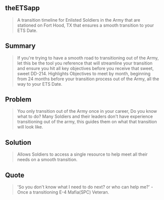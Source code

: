 ## theETSapp ##
  > A transition timeline for Enlisted Soldiers in the Army that are stationed on Fort Hood, TX that ensures a smooth transition to your ETS Date.

## Summary ##
  > If you're trying to have a smooth road to transitioning out of the Army, let this be the tool you reference that will streamline your transition and ensure you hit all key objectives before you receive that sweet, sweet DD-214. Highlights Objectives to meet by month, beginning from 24 months before your transition process out of the Army, all the way to your ETS Date.

## Problem ##
  > You only transition out of the Army once in your career, Do you know what to do? Many Soldiers and their leaders don't have experience transitioning out of the army, this guides them on what that transition will look like.

## Solution ##
  > Allows Soldiers to access a single resource to help meet all their needs on a smooth transition.

## Quote ##
  > 'So you don't know what I need to do next? or who can help me?' - Once a transitioning E-4 Mafia(SPC) Veteran.

